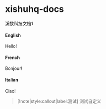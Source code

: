 # xishuhq-docs
溪数科技文档1

<!-- tabs:start -->

#### **English**

Hello!

#### **French**

Bonjour!

#### **Italian**

Ciao!

<!-- tabs:end -->


> [!note|style:callout|label:测试]
> 测试自定义
